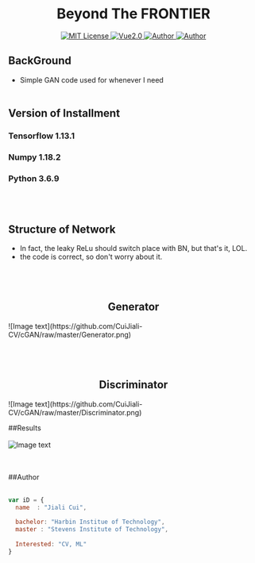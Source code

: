 

<h1 align="center">Beyond The FRONTIER</h1>

<p align="center">
    <a href="https://github.com/1042970366/">
        <img src="https://img.shields.io/badge/license-SIT-green" alt="MIT License" />
    </a>
    <a href="https://vuejs.org/">
        <img src="https://img.shields.io/badge/Tensorflow-2.0-green" alt="Vue2.0">
    </a>
    <a href="https://github.com/1042970366/">
        <img src="https://img.shields.io/badge/author-JialiCui-blueviolet" alt="Author">
    </a>
    <a href="https://github.com/1042970366/">
        <img src="https://img.shields.io/badge/email-cuijiali961224@gmail.com-blueviolet" alt="Author">
    </a>
</p>


## BackGround

* Simple GAN code used for whenever I need
<br /><br />

## Version of Installment
### Tensorflow 1.13.1
### Numpy 1.18.2
### Python 3.6.9  

<br /><br />
## Structure of Network  
* In fact, the leaky ReLu should switch place with BN, but that's it, LOL.
* the code is correct, so don't worry about it.
<br /><br /><br /><br />
<h2 align="center">Generator</h2>
 ![Image text](https://github.com/CuiJiali-CV/cGAN/raw/master/Generator.png)
<br /><br /><br /><br />
<h2 align="center">Discriminator</h2>
 ![Image text](https://github.com/CuiJiali-CV/cGAN/raw/master/Discriminator.png)

##Results
<br /><br />
 ![Image text](https://github.com/CuiJiali-CV/cGAN/raw/master/Result.png)

<br /><br />
##Author
<br /><br />
```javascript
var iD = {
  name  : "Jiali Cui",
  
  bachelor: "Harbin Institue of Technology",
  master : "Stevens Institute of Technology",
  
  Interested: "CV, ML"
}
```
